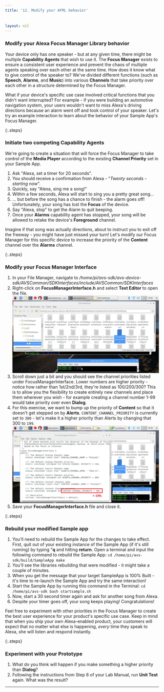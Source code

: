 ```yaml
---
title: '12. Modify your AFML behavior'


layout: nil
---
```


### Modify your Alexa Focus Manager Library behavior

Your device only has one speaker - but at any given time, there might be multiple **Capability Agents** that wish to use it.  The **Focus Manager** exists to ensure a consistent user experience and prevent the chaos of multiple agents speaking over each other at the same time.  How does it know what to give control of the speaker to?  We've divided different functions (such as **Speech**, **Alarms**, and **Music**) into various **Channels** that take priority over each other in a structure determined by the Focus Manager.  

What if your device's specific use case involved critical functions that you didn't want interrupted?  For example - if you were building an automotive navigation system, your users wouldn't want to miss Alexa's driving directions because an alarm went off and took control of your speaker.  Let's try an example interaction to learn about the behavior of your Sample App's Focus Manager.

{:.steps}
### Initiate two competing Capability Agents

We're going to create a situation that will force the Focus Manager to take control of the **Media Player** according to the existing **Channel Priority** set in your Sample App.

1.  Ask "Alexa, set a timer for 20 seconds".
2.  You should receive a confirmation from Alexa - "*Twenty seconds - starting now*".
3.  Quickly, say "Alexa, sing me a song!"
4.  Within a few seconds, Alexa will start to sing you a pretty great song...  
5.  ... but before the song has a chance to finish - the alarm goes off!  Unfortunately, your song has lost the **Focus** of the device.
6.  Say "Alexa, stop" to get the Alarm to quit beeping.
7.  Once your **Alarms** capability agent has stopped, your song will be allowed to retake the device's **Foreground** channel.

Imagine if that song was actually directions, about to instruct you to exit off the freeway - you might have just missed your turn!  Let's modify our Focus Manager for this specific device to increase the priority of the **Content** channel over the **Alarms** channel.

{:.steps}
### Modify your Focus Manager Interface

1.  In your File Manager, navigate to */home/pi/avs-sdk/avs-device-sdk/AVSCommon/SDKInterfaces/include/AVSCommon/SDKInterfaces*
2.  Right-click on **FocusManagerInterface.h** and select **Text Editor** to open the file.
![FM_location](../assets/focusManagerLocation.png)
3.  Scroll down just a bit and you should see the channel priorities listed under FocusManagerInterface.  Lower numbers are higher priority - notice how rather than 1st/2nd/3rd, they're listed as 100/200/300?  This is to allow you the flexibility to create entirely new channels and place them wherever you wish - for example creating a channel number 1-99 would take priority over even **Dialog**.  
4.  For this exercise, we want to bump up the priority of **Content** so that it doesn't get stepped on by **Alerts**.  `CONTENT_CHANNEL_PRIORITY` is currently set to `300` - let's make it a higher priority than Alerts by changing that 300 to `199`.
![FM_mod](../assets/focusManager.png)
5.  Save your **FocusManagerInterface.h** file and close it.

{:.steps}
### Rebuild your modified Sample app

1.  You'll need to rebuild the Sample App for the changes to take effect.  First, quit out of your existing instance of the Sample App (if it's still running) by typing "**q** and hitting **return**.  Open a terminal and input the following command to rebuild the Sample App:
`cd /home/pi/avs-sdk/build/SampleApp
make
`
2.  You'll see the libraries rebuilding that were modified - it might take a couple of minutes.
3.  When you get the message that your target SampleApp is 100% Built - it's time to re-launch the Sample App and try the same interaction!
4.  Start the Sample App by running this command in the Terminal:
`cd /home/pi/avs-sdk
bash startsample.sh
`
5.  Now, start a 30 second timer again and ask for another song from Alexa.
6.  Despite your timer goes off, your song keeps playing!  Congratulations!

Feel free to experiment with other priorities in the Focus Manager to create the best user experience for your product's specific use case.  Keep in mind that when you ship your own Alexa-enabled product, your customers will expect that no matter what else is happening, *every* time they speak to Alexa, she will listen and respond instantly.  

{:.steps}
### Experiment with your Prototype

1.  What do you think will happen if you make something a higher priority than **Dialog**?
2.  Following the instructions from Step 8 of your Lab Manual, run **Unit Test** again.  What was the result?


---
